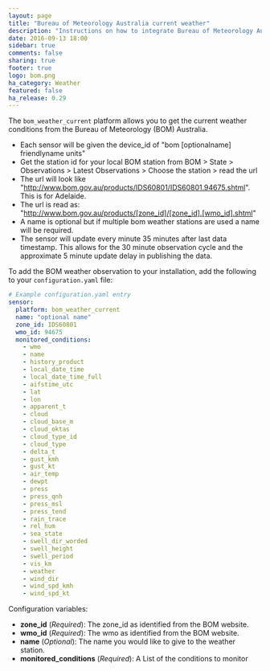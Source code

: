```yaml
---
layout: page
title: "Bureau of Meteorology Australia current weather"
description: "Instructions on how to integrate Bureau of Meteorology Australia current weather conditions into Home Assistant."
date: 2016-09-13 18:00
sidebar: true
comments: false
sharing: true
footer: true
logo: bom.png
ha_category: Weather
featured: false
ha_release: 0.29
---
```


The `bom_weather_current` platform allows you to get the current weather conditions from the Bureau of Meteorology (BOM) Australia.
- Each sensor will be given the device_id of "bom [optionalname] friendlyname units"
- Get the station id for your local BOM station from BOM > State > Observations > Latest Observations > Choose the station > read the url
- The url will look like "http://www.bom.gov.au/products/IDS60801/IDS60801.94675.shtml". This is for Adelaide.
- The url is read as: "http://www.bom.gov.au/products/[zone_id]/[zone_id].[wmo_id].shtml"
- A name is optional but if multiple bom weather stations are used a name will be required.
- The sensor will update every minute 35 minutes after last data timestamp. This allows for the 30 minute observation cycle and the approximate 5 minute update delay in publishing the data.



To add the BOM weather observation to your installation, add the following to
your `configuration.yaml` file:

```yaml
# Example configuration.yaml entry
sensor:
  platform: bom_weather_current
  name: "optional name"
  zone_id: IDS60801
  wmo_id: 94675
  monitored_conditions:
    - wmo
    - name
    - history_product
    - local_date_time
    - local_date_time_full
    - aifstime_utc
    - lat
    - lon
    - apparent_t
    - cloud
    - cloud_base_m
    - cloud_oktas
    - cloud_type_id
    - cloud_type
    - delta_t
    - gust_kmh
    - gust_kt
    - air_temp
    - dewpt
    - press
    - press_qnh
    - press_msl
    - press_tend
    - rain_trace
    - rel_hum
    - sea_state
    - swell_dir_worded
    - swell_height
    - swell_period
    - vis_km
    - weather
    - wind_dir
    - wind_spd_kmh
    - wind_spd_kt
```

Configuration variables:

- **zone_id** (*Required*): The zone_id as identified from the BOM website.
- **wmo_id** (*Required*): The wmo as identified from the BOM website.
- **name** (*Optional*): The name you would like to give to the weather station.
- **monitored_conditions** (*Required*): A List of the conditions to monitor
